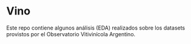 # Vino

Este repo contiene algunos análisis (EDA) realizados sobre los datasets provistos por el Observatorio Vitivinícola Argentino.
